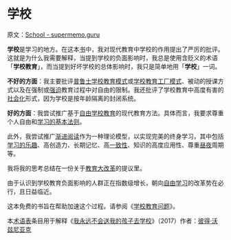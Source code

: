 # 学校

原文：[School - supermemo.guru](https://supermemo.guru/wiki/School)

**学校**是学习的地方。在这本[书](https://supermemo.guru/wiki/Problem_of_schooling)中，我对现代教育中学校的作用提出了严厉的批评。这就是为什么我需要解释，当提到学校的负面影响时，我总是使用含贬义的术语「**学校教育**」，而当提到好坏学校的总体影响时，我只是简单地用「**学校**」一词。

**不好的方面**：我主要批评[普鲁士学校教育模式](https://en.wikipedia.org/wiki/Prussian_education_system)或[学校教育工厂模式](https://supermemo.guru/wiki/Factory_model_of_schooling)、被动的授课方式以及在强制或[强迫](https://supermemo.guru/wiki/Coercive_learning)教育过程中对自由的限制。我还批评了学校教育中高度有害的[社会化](https://supermemo.guru/wiki/Optimal_socialization)形式，因为学校是按年龄隔离的封闭系统。

**好的方面**：我尝试推广基于[自由学校教育](https://supermemo.guru/wiki/Free_learning)的现代教育方法。具体而言，我要求尊重个人自由和[学习的基本法则](https://supermemo.guru/wiki/Fundamental_law_of_learning)。

此外，我尝试推广[渐进阅读](https://supermemo.guru/wiki/Incremental_reading)作为一种理论模型，以实现完美的终身学习，其中包括[学习的乐趣](https://supermemo.guru/wiki/Pleasure_of_learning)、高创造力、长期记忆、高[一致性](https://supermemo.guru/wiki/Coherence)、知识的高度应用性、尊重[昼夜](https://supermemo.guru/wiki/Circadian)周期等。

我将我的思考总结在一份关于[教育大改革](https://supermemo.guru/wiki/Education_Reform)的提议里。

由于认识到学校教育负面影响的人群正在指数级增长，朝向[自由学习](https://supermemo.guru/wiki/Free_learning)的改革势在必行，且日益临近。

这本免费的书旨在帮助加速这个过程。请参阅《[学校教育问题](https://supermemo.guru/wiki/Problem_of_schooling)》。

本[术语表](https://supermemo.guru/wiki/Glossary)条目用于解释《[我永远不会送我的孩子去学校](https://supermemo.guru/wiki/Problem_of_Schooling)》（2017）作者：[彼得·沃兹尼亚克](https://supermemo.guru/wiki/Piotr_Wozniak)